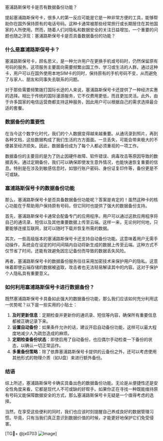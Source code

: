 塞浦路斯保号卡是否有数据备份功能？

提起塞浦路斯保号卡，很多人的第一反应可能是它是一种非常方便的工具，能够帮助你在国外保持原有的电话号码。这种卡通常被那些经常旅行或长期居住在其他国家的人所使用。然而，随着人们对隐私和数据安全的关注日益增加，一个重要的问题也随之浮现：塞浦路斯保号卡是否具备数据备份的功能？

### 什么是塞浦路斯保号卡？

塞浦路斯保号卡，顾名思义，是一种允许用户在更换手机或号码时，仍然保留原有号码的服务。这项服务主要面向需要频繁出国工作、学习或生活的人群。通过这种卡，用户可以在国外使用本地SIM卡的同时，保持原有的手机号码不变，从而避免了与家人、朋友和同事失去联系的问题。

对于那些需要频繁拨打国际长途的人来说，塞浦路斯保号卡还提供了一种经济实惠的选择。相比于传统的国际漫游服务，它不仅费用更低，而且更加灵活。此外，由于许多国家的电信运营商都支持这种服务，因此用户可以根据自己的需求选择最合适的套餐。

### 数据备份的重要性

在当今这个数字化时代，我们的个人数据变得越来越重要。从通讯录到照片，再到各种文档，这些数据构成了我们生活的方方面面。一旦丢失，可能会带来极大的不便甚至经济损失。因此，数据备份成为了每个人都必须重视的一项工作。

数据备份的主要目的是为了防止因硬件故障、软件错误、病毒攻击等原因导致的数据丢失。通过定期备份，我们可以确保即使发生意外情况，也能快速恢复重要的信息。特别是在涉及到敏感信息时，如银行账户密码、身份证复印件等，备份更是不可或缺。

### 塞浦路斯保号卡的数据备份功能

那么，塞浦路斯保号卡是否具备数据备份功能呢？答案是肯定的！虽然这种卡的核心功能在于帮助用户保持原有号码，但它同时也提供了强大的数据备份支持。

首先，塞浦路斯保号卡通常会配备专门的应用程序。用户可以通过这款应用程序将自己的通讯录、短信以及其他重要数据上传至云端。这样一来，无论何时何地，只要能够连接互联网，就可以随时下载并恢复所需的数据。

其次，一些高级版本的塞浦路斯保号卡还支持自动备份功能。这意味着用户无需手动操作，系统会在设定的时间间隔内自动将新生成的数据上传至云端。这种方式不仅节省了时间，还能有效避免因忘记备份而导致的数据丢失风险。

再者，塞浦路斯保号卡的数据备份服务往往采用加密技术来保护用户的隐私。这意味着即使云端存储的数据被盗取，攻击者也无法轻易解读其中的内容。这对于保护个人隐私具有重要意义。

### 如何利用塞浦路斯保号卡进行数据备份？

既然塞浦路斯保号卡具备如此强大的数据备份功能，那么我们应该如何充分利用这一优势呢？以下是一些实用的小贴士：

1. **及时更新信息**：定期检查并更新你的通讯录、短信等内容，确保所有重要信息都被正确记录下来。
2. **设置自动备份**：如果条件允许的话，建议开启自动备份功能，这样可以最大程度地减少人为疏忽造成的麻烦。
3. **定期检查备份状态**：即使启用了自动备份，也应偶尔手动检查一下备份的状态，以确认一切正常运作。
4. **多重备份策略**：除了依靠塞浦路斯保号卡提供的云备份之外，还可以考虑使用其他形式的物理介质（如U盘）来进行额外备份。

### 结语

综上所述，塞浦路斯保号卡确实具备出色的数据备份功能。无论是从便捷性还是安全性角度来看，它都是现代人不可或缺的好帮手。如果你正在寻找一种既能维持原有号码又能保障数据安全的方式，那么塞浦路斯保号卡无疑是一个值得考虑的选择。

当然，在享受这些便利的同时，我们也应该时刻提醒自己养成良好的数据管理习惯。毕竟，只有当我们真正意识到数据价值的时候，才能更好地保护它们免受侵害。

[TG💪+ @jx0703 ![Image](https://github.com/user-attachments/assets/dbca1d08-cadb-493c-b0ec-ad6f7a83f270)]